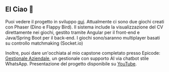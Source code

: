 ## EI Ciao 👋

Puoi vedere il progetto in sviluppo [qui](https://github.com/giahck/phaser-3game-flapyFirst). Attualmente ci sono due giochi creati con Phaser (Dino e Flappy Bird). Il sistema include la visualizzazione del CV direttamente nei giochi, gestito tramite Angular per il front-end e Java/Spring Boot per il back-end. I giochi sono/saranno multiplayer basati su controllo matchmaking (Socket.io)

Inoltre, puoi dare un'occhiata al mio capstone completato presso Epicode: [Gestionale Aziendale](https://github.com/giahck/GestionaleAziendale), un gestionale con supporto AI via chatbot stile WhatsApp.
Presentazione del progetto disponibile su [YouTube](https://youtu.be/QFv0x5HGw3E?si=fJubzo6vIpD4cQvK).

<!--
**giahck/giahck** is a ✨ _special_ ✨ repository because its `README.md` (this file) appears on your GitHub profile.

Here are some ideas to get you started:

- 🔭 I’m currently working on ...
- 🌱 I’m currently learning ...
- 👯 I’m looking to collaborate on ...
- 🤔 I’m looking for help with ...
- 💬 Ask me about ...
- 📫 How to reach me: ...
- 😄 Pronouns: ...
- ⚡ Fun fact: ...
-->
